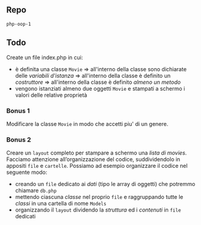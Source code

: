 ## Repo
`php-oop-1`

## Todo
Create un file index.php in cui:
 - è definita una classe `Movie`
   => all'interno della classe sono dichiarate delle *variabili d'istanza*
   => all'interno della classe è definito un *costruttore*
   => all'interno della classe è definito *almeno un metodo*
- vengono istanziati almeno due oggetti `Movie` e stampati a schermo i valori delle relative proprietà

### Bonus 1
Modificare la classe `Movie` in modo che accetti piu' di un genere. 

### Bonus 2
Creare un `layout` completo per stampare a schermo una *lista di movies*.
Facciamo attenzione all’organizzazione del codice, suddividendolo in appositi `file` e `cartelle`. Possiamo ad esempio organizzare il codice nel seguente modo:
- creando un `file` dedicato ai *dati* (tipo le array di oggetti) che potremmo chiamare `db.php`
- mettendo ciascuna *classe* nel proprio `file` e raggruppando tutte le *classi* in una cartella di nome `Models`
- organizzando il `layout` dividendo la *struttura* ed i *contenuti* in `file` dedicati